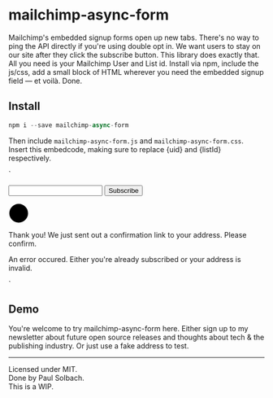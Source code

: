 # mailchimp-async-form
Mailchimp's embedded signup forms open up new tabs. There's no way to ping the API directly if you're using double opt in. We want users to stay on our site after they click the subscribe button. This library does exactly that. All you need is your Mailchimp User and List id. Install via npm, include the js/css, add a small block of HTML wherever you need the embedded signup field — et voilà. Done.

## Install
```js
npm i --save mailchimp-async-form
```
Then include `mailchimp-async-form.js` and `mailchimp-async-form.css`.   
Insert this embedcode, making sure to replace {uid} and {listId} respectively.

`
<div class="signup-box">
      <form class="signup-form" action="https://mc.us16.list-manage.com/subscribe/post-json?u={uid}&id={listId}" method="GET">
        <input type="hidden" name="mc_signupsource" value="hosted">
        <div class="multiple-inputs">
          <input class="input email-field" placeholder="" type="email" name="EMAIL" value="" id="mc-EMAIL" required>
          <button type="submit" name="submit_form" value="" class="button submit" type="submit">Subscribe</button>
        </div>
      </form>
    </div>
    <div class="status-box status-box--success status-box--hidden">
      <div class="status-animation status-animation--success">
        <div class="svg">
          <svg xmlns="http://www.w3.org/2000/svg" width="40" height="40" viewBox="-263.5 236.5 26 26">
            <g class="svg-success">
              <circle cx="-250.5" cy="249.5" r="12"/>
              <path d="M-256.46 249.65l3.9 3.74 8.02-7.8"/>
            </g>
          </svg>
        </div>
      </div>
      <div class="status-notification">
        <p>Thank you! We just sent out a confirmation link to your address. Please confirm.</p>
      </div>
    </div>
    <div class="status-box status-box--error status-box--hidden">
      <div class="status-notification">
        <p>An error occured. Either you're already subscribed or your address is invalid.</p>
      </div>
    </div>
  </div>
`

## Demo

You're welcome to try mailchimp-async-form here. Either sign up to my newsletter about future open source releases and thoughts about tech & the publishing industry. Or just use a fake address to test.


---
Licensed under MIT.   
Done by Paul Solbach.   
This is a WIP.   

